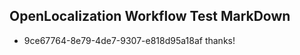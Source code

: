 ## OpenLocalization Workflow Test MarkDown
* 9ce67764-8e79-4de7-9307-e818d95a18af thanks!

<!--HONumber=Jul16_HO3-->



